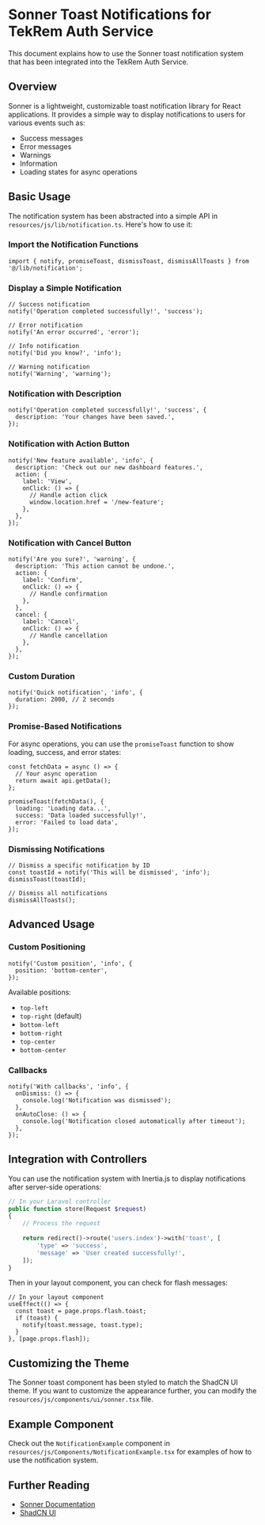 # Sonner Toast Notifications for TekRem Auth Service

This document explains how to use the Sonner toast notification system that has been integrated into the TekRem Auth Service.

## Overview

Sonner is a lightweight, customizable toast notification library for React applications. It provides a simple way to display notifications to users for various events such as:

- Success messages
- Error messages
- Warnings
- Information
- Loading states for async operations

## Basic Usage

The notification system has been abstracted into a simple API in `resources/js/lib/notification.ts`. Here's how to use it:

### Import the Notification Functions

```tsx
import { notify, promiseToast, dismissToast, dismissAllToasts } from '@/lib/notification';
```

### Display a Simple Notification

```tsx
// Success notification
notify('Operation completed successfully!', 'success');

// Error notification
notify('An error occurred', 'error');

// Info notification
notify('Did you know?', 'info');

// Warning notification
notify('Warning', 'warning');
```

### Notification with Description

```tsx
notify('Operation completed successfully!', 'success', {
  description: 'Your changes have been saved.',
});
```

### Notification with Action Button

```tsx
notify('New feature available', 'info', {
  description: 'Check out our new dashboard features.',
  action: {
    label: 'View',
    onClick: () => {
      // Handle action click
      window.location.href = '/new-feature';
    },
  },
});
```

### Notification with Cancel Button

```tsx
notify('Are you sure?', 'warning', {
  description: 'This action cannot be undone.',
  action: {
    label: 'Confirm',
    onClick: () => {
      // Handle confirmation
    },
  },
  cancel: {
    label: 'Cancel',
    onClick: () => {
      // Handle cancellation
    },
  },
});
```

### Custom Duration

```tsx
notify('Quick notification', 'info', {
  duration: 2000, // 2 seconds
});
```

### Promise-Based Notifications

For async operations, you can use the `promiseToast` function to show loading, success, and error states:

```tsx
const fetchData = async () => {
  // Your async operation
  return await api.getData();
};

promiseToast(fetchData(), {
  loading: 'Loading data...',
  success: 'Data loaded successfully!',
  error: 'Failed to load data',
});
```

### Dismissing Notifications

```tsx
// Dismiss a specific notification by ID
const toastId = notify('This will be dismissed', 'info');
dismissToast(toastId);

// Dismiss all notifications
dismissAllToasts();
```

## Advanced Usage

### Custom Positioning

```tsx
notify('Custom position', 'info', {
  position: 'bottom-center',
});
```

Available positions:
- `top-left`
- `top-right` (default)
- `bottom-left`
- `bottom-right`
- `top-center`
- `bottom-center`

### Callbacks

```tsx
notify('With callbacks', 'info', {
  onDismiss: () => {
    console.log('Notification was dismissed');
  },
  onAutoClose: () => {
    console.log('Notification closed automatically after timeout');
  },
});
```

## Integration with Controllers

You can use the notification system with Inertia.js to display notifications after server-side operations:

```php
// In your Laravel controller
public function store(Request $request)
{
    // Process the request
    
    return redirect()->route('users.index')->with('toast', [
        'type' => 'success',
        'message' => 'User created successfully!',
    ]);
}
```

Then in your layout component, you can check for flash messages:

```tsx
// In your layout component
useEffect(() => {
  const toast = page.props.flash.toast;
  if (toast) {
    notify(toast.message, toast.type);
  }
}, [page.props.flash]);
```

## Customizing the Theme

The Sonner toast component has been styled to match the ShadCN UI theme. If you want to customize the appearance further, you can modify the `resources/js/components/ui/sonner.tsx` file.

## Example Component

Check out the `NotificationExample` component in `resources/js/Components/NotificationExample.tsx` for examples of how to use the notification system.

## Further Reading

- [Sonner Documentation](https://sonner.emilkowal.ski/)
- [ShadCN UI](https://ui.shadcn.com/)
